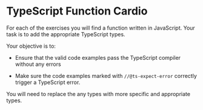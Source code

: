 # TypeScript Function Cardio

For each of the exercises you will find a function written in JavaScript. Your task is to add the appropriate TypeScript types.

Your objective is to:

- Ensure that the valid code examples pass the TypeScript compiler without any errors

- Make sure the code examples marked with `//@ts-expect-error` correctly trigger a TypeScript error.

You will need to replace the any types with more specific and appropriate types.
